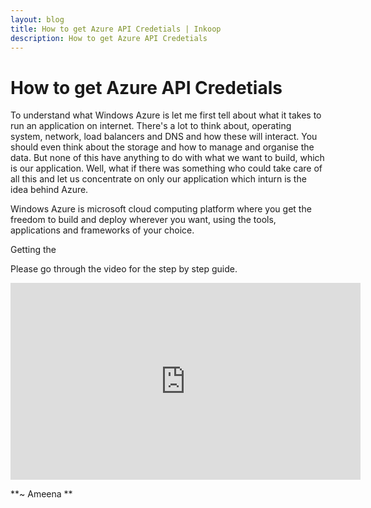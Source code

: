 ```yaml
---
layout: blog
title: How to get Azure API Credetials | Inkoop
description: How to get Azure API Credetials
---
```


# How to get Azure API Credetials

To understand what Windows Azure is let me first tell about what it takes to run an application on internet. There's a lot to think about, operating system, network, load balancers and DNS and how these will interact. You should even think about the storage and how to manage and organise the data. But none of this have anything to do with what we want to build, which is our application. Well, what if there was something who could take care of all this and let us concentrate on only our application which inturn is the idea behind Azure.

Windows Azure is microsoft cloud computing platform where you get the freedom to build and deploy wherever you want, using the tools, applications and frameworks of your choice.

Getting the 

Please go through the video for the step by step guide.

<iframe width="560" height="315" src="https://www.youtube.com/embed/WygwzN9FfMQ" frameborder="0" allowfullscreen></iframe>


**~ Ameena **
